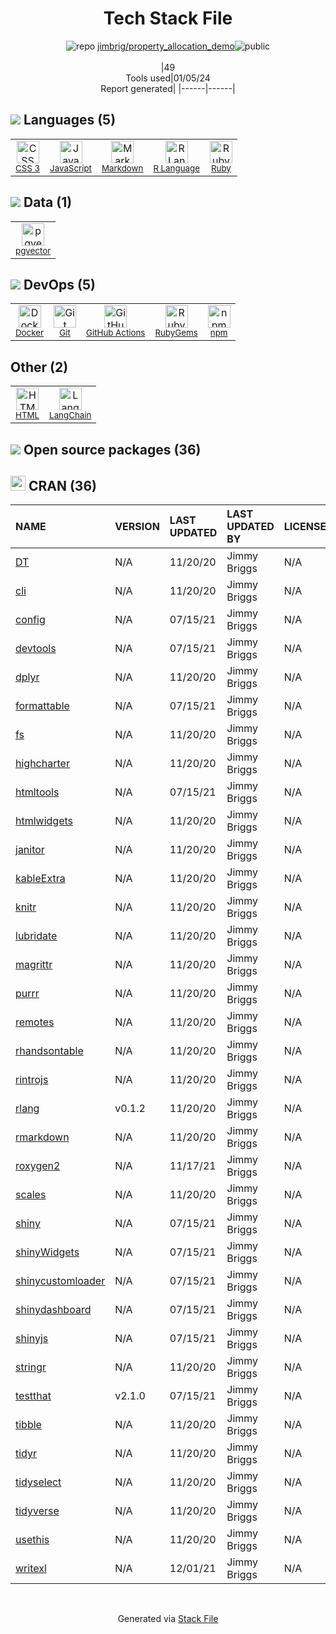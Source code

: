 <!--
&lt;--- Readme.md Snippet without images Start ---&gt;
## Tech Stack
jimbrig/property_allocation_demo is built on the following main stack:

- [Ruby](https://www.ruby-lang.org) – Languages
- [Markdown](http://daringfireball.net/projects/markdown/) – Languages
- [JavaScript](https://developer.mozilla.org/en-US/docs/Web/JavaScript) – Languages
- [R Language](http://www.r-project.org/) – Languages
- [GitHub Actions](https://github.com/features/actions) – Continuous Integration
- [LangChain](https://github.com/hwchase17/langchain) – Large Language Model Tools
- [pgvector](https://github.com/pgvector/pgvector/) – Database Tools
- [Docker](https://www.docker.com/) – Virtual Machine Platforms & Containers

Full tech stack [here](/techstack.md)

&lt;--- Readme.md Snippet without images End ---&gt;

&lt;--- Readme.md Snippet with images Start ---&gt;
## Tech Stack
jimbrig/property_allocation_demo is built on the following main stack:

- <img width='25' height='25' src='https://img.stackshare.io/service/989/ruby.png' alt='Ruby'/> [Ruby](https://www.ruby-lang.org) – Languages
- <img width='25' height='25' src='https://img.stackshare.io/service/1147/markdown.png' alt='Markdown'/> [Markdown](http://daringfireball.net/projects/markdown/) – Languages
- <img width='25' height='25' src='https://img.stackshare.io/service/1209/javascript.jpeg' alt='JavaScript'/> [JavaScript](https://developer.mozilla.org/en-US/docs/Web/JavaScript) – Languages
- <img width='25' height='25' src='https://img.stackshare.io/service/1213/r-logo.png' alt='R Language'/> [R Language](http://www.r-project.org/) – Languages
- <img width='25' height='25' src='https://img.stackshare.io/service/11563/actions.png' alt='GitHub Actions'/> [GitHub Actions](https://github.com/features/actions) – Continuous Integration
- <img width='25' height='25' src='https://img.stackshare.io/service/48790/default_5b6c6b73f1ff3775c85d2a1ba954cb87e30cbf13.jpg' alt='LangChain'/> [LangChain](https://github.com/hwchase17/langchain) – Large Language Model Tools
- <img width='25' height='25' src='https://img.stackshare.io/service/109221/default_b888cdf5617d936aa6aacf130911906955508639.png' alt='pgvector'/> [pgvector](https://github.com/pgvector/pgvector/) – Database Tools
- <img width='25' height='25' src='https://img.stackshare.io/service/586/n4u37v9t_400x400.png' alt='Docker'/> [Docker](https://www.docker.com/) – Virtual Machine Platforms & Containers

Full tech stack [here](/techstack.md)

&lt;--- Readme.md Snippet with images End ---&gt;
-->
<div align="center">

# Tech Stack File
![](https://img.stackshare.io/repo.svg "repo") [jimbrig/property_allocation_demo](https://github.com/jimbrig/property_allocation_demo)![](https://img.stackshare.io/public_badge.svg "public")
<br/><br/>
|49<br/>Tools used|01/05/24 <br/>Report generated|
|------|------|
</div>

## <img src='https://img.stackshare.io/languages.svg'/> Languages (5)
<table><tr>
  <td align='center'>
  <img width='36' height='36' src='https://img.stackshare.io/service/6727/css.png' alt='CSS 3'>
  <br>
  <sub><a href="https://developer.mozilla.org/en-US/docs/Web/CSS/CSS3">CSS 3</a></sub>
  <br>
  <sub></sub>
</td>

<td align='center'>
  <img width='36' height='36' src='https://img.stackshare.io/service/1209/javascript.jpeg' alt='JavaScript'>
  <br>
  <sub><a href="https://developer.mozilla.org/en-US/docs/Web/JavaScript">JavaScript</a></sub>
  <br>
  <sub></sub>
</td>

<td align='center'>
  <img width='36' height='36' src='https://img.stackshare.io/service/1147/markdown.png' alt='Markdown'>
  <br>
  <sub><a href="http://daringfireball.net/projects/markdown/">Markdown</a></sub>
  <br>
  <sub></sub>
</td>

<td align='center'>
  <img width='36' height='36' src='https://img.stackshare.io/service/1213/r-logo.png' alt='R Language'>
  <br>
  <sub><a href="http://www.r-project.org/">R Language</a></sub>
  <br>
  <sub></sub>
</td>

<td align='center'>
  <img width='36' height='36' src='https://img.stackshare.io/service/989/ruby.png' alt='Ruby'>
  <br>
  <sub><a href="https://www.ruby-lang.org">Ruby</a></sub>
  <br>
  <sub></sub>
</td>

</tr>
</table>

## <img src='https://img.stackshare.io/databases.svg'/> Data (1)
<table><tr>
  <td align='center'>
  <img width='36' height='36' src='https://img.stackshare.io/service/109221/default_b888cdf5617d936aa6aacf130911906955508639.png' alt='pgvector'>
  <br>
  <sub><a href="https://github.com/pgvector/pgvector/">pgvector</a></sub>
  <br>
  <sub></sub>
</td>

</tr>
</table>

## <img src='https://img.stackshare.io/devops.svg'/> DevOps (5)
<table><tr>
  <td align='center'>
  <img width='36' height='36' src='https://img.stackshare.io/service/586/n4u37v9t_400x400.png' alt='Docker'>
  <br>
  <sub><a href="https://www.docker.com/">Docker</a></sub>
  <br>
  <sub></sub>
</td>

<td align='center'>
  <img width='36' height='36' src='https://img.stackshare.io/service/1046/git.png' alt='Git'>
  <br>
  <sub><a href="http://git-scm.com/">Git</a></sub>
  <br>
  <sub></sub>
</td>

<td align='center'>
  <img width='36' height='36' src='https://img.stackshare.io/service/11563/actions.png' alt='GitHub Actions'>
  <br>
  <sub><a href="https://github.com/features/actions">GitHub Actions</a></sub>
  <br>
  <sub></sub>
</td>

<td align='center'>
  <img width='36' height='36' src='https://img.stackshare.io/service/12795/5jL6-BA5_400x400.jpeg' alt='RubyGems'>
  <br>
  <sub><a href="https://rubygems.org/">RubyGems</a></sub>
  <br>
  <sub></sub>
</td>

<td align='center'>
  <img width='36' height='36' src='https://img.stackshare.io/service/1120/lejvzrnlpb308aftn31u.png' alt='npm'>
  <br>
  <sub><a href="https://www.npmjs.com/">npm</a></sub>
  <br>
  <sub></sub>
</td>

</tr>
</table>

## Other (2)
<table><tr>
  <td align='center'>
  <img width='36' height='36' src='https://img.stackshare.io/service/2270/no-img-open-source.png' alt='HTML'>
  <br>
  <sub><a href="http://">HTML</a></sub>
  <br>
  <sub></sub>
</td>

<td align='center'>
  <img width='36' height='36' src='https://img.stackshare.io/service/48790/default_5b6c6b73f1ff3775c85d2a1ba954cb87e30cbf13.jpg' alt='LangChain'>
  <br>
  <sub><a href="https://github.com/hwchase17/langchain">LangChain</a></sub>
  <br>
  <sub></sub>
</td>

</tr>
</table>


## <img src='https://img.stackshare.io/group.svg' /> Open source packages (36)</h2>

## <img width='24' height='24' src='https://img.stackshare.io/package_manager/105004/default_a16028785587c9c482ce21483b5e660123a3d270.png'/> CRAN (36)

|NAME|VERSION|LAST UPDATED|LAST UPDATED BY|LICENSE|VULNERABILITIES|
|:------|:------|:------|:------|:------|:------|
|[DT](https://cran.r-project.org/DT)|N/A|11/20/20|Jimmy Briggs |N/A|N/A|
|[cli](https://cran.r-project.org/cli)|N/A|11/20/20|Jimmy Briggs |N/A|N/A|
|[config](https://cran.r-project.org/config)|N/A|07/15/21|Jimmy Briggs |N/A|N/A|
|[devtools](https://cran.r-project.org/devtools)|N/A|07/15/21|Jimmy Briggs |N/A|N/A|
|[dplyr](https://cran.r-project.org/dplyr)|N/A|11/20/20|Jimmy Briggs |N/A|N/A|
|[formattable](https://cran.r-project.org/formattable)|N/A|07/15/21|Jimmy Briggs |N/A|N/A|
|[fs](https://cran.r-project.org/fs)|N/A|11/20/20|Jimmy Briggs |N/A|N/A|
|[highcharter](https://cran.r-project.org/highcharter)|N/A|11/20/20|Jimmy Briggs |N/A|N/A|
|[htmltools](https://cran.r-project.org/htmltools)|N/A|07/15/21|Jimmy Briggs |N/A|N/A|
|[htmlwidgets](https://cran.r-project.org/htmlwidgets)|N/A|11/20/20|Jimmy Briggs |N/A|N/A|
|[janitor](https://cran.r-project.org/janitor)|N/A|11/20/20|Jimmy Briggs |N/A|N/A|
|[kableExtra](https://cran.r-project.org/kableExtra)|N/A|11/20/20|Jimmy Briggs |N/A|N/A|
|[knitr](https://cran.r-project.org/knitr)|N/A|11/20/20|Jimmy Briggs |N/A|N/A|
|[lubridate](https://cran.r-project.org/lubridate)|N/A|11/20/20|Jimmy Briggs |N/A|N/A|
|[magrittr](https://cran.r-project.org/magrittr)|N/A|11/20/20|Jimmy Briggs |N/A|N/A|
|[purrr](https://cran.r-project.org/purrr)|N/A|11/20/20|Jimmy Briggs |N/A|N/A|
|[remotes](https://cran.r-project.org/remotes)|N/A|11/20/20|Jimmy Briggs |N/A|N/A|
|[rhandsontable](https://cran.r-project.org/rhandsontable)|N/A|11/20/20|Jimmy Briggs |N/A|N/A|
|[rintrojs](https://cran.r-project.org/rintrojs)|N/A|11/20/20|Jimmy Briggs |N/A|N/A|
|[rlang](https://cran.r-project.org/rlang)|v0.1.2|11/20/20|Jimmy Briggs |N/A|N/A|
|[rmarkdown](https://cran.r-project.org/rmarkdown)|N/A|11/20/20|Jimmy Briggs |N/A|N/A|
|[roxygen2](https://cran.r-project.org/roxygen2)|N/A|11/17/21|Jimmy Briggs |N/A|N/A|
|[scales](https://cran.r-project.org/scales)|N/A|11/20/20|Jimmy Briggs |N/A|N/A|
|[shiny](https://cran.r-project.org/shiny)|N/A|07/15/21|Jimmy Briggs |N/A|N/A|
|[shinyWidgets](https://cran.r-project.org/shinyWidgets)|N/A|07/15/21|Jimmy Briggs |N/A|N/A|
|[shinycustomloader](https://cran.r-project.org/shinycustomloader)|N/A|07/15/21|Jimmy Briggs |N/A|N/A|
|[shinydashboard](https://cran.r-project.org/shinydashboard)|N/A|07/15/21|Jimmy Briggs |N/A|N/A|
|[shinyjs](https://cran.r-project.org/shinyjs)|N/A|07/15/21|Jimmy Briggs |N/A|N/A|
|[stringr](https://cran.r-project.org/stringr)|N/A|11/20/20|Jimmy Briggs |N/A|N/A|
|[testthat](https://cran.r-project.org/testthat)|v2.1.0|07/15/21|Jimmy Briggs |N/A|N/A|
|[tibble](https://cran.r-project.org/tibble)|N/A|11/20/20|Jimmy Briggs |N/A|N/A|
|[tidyr](https://cran.r-project.org/tidyr)|N/A|11/20/20|Jimmy Briggs |N/A|N/A|
|[tidyselect](https://cran.r-project.org/tidyselect)|N/A|11/20/20|Jimmy Briggs |N/A|N/A|
|[tidyverse](https://cran.r-project.org/tidyverse)|N/A|11/20/20|Jimmy Briggs |N/A|N/A|
|[usethis](https://cran.r-project.org/usethis)|N/A|11/20/20|Jimmy Briggs |N/A|N/A|
|[writexl](https://cran.r-project.org/writexl)|N/A|12/01/21|Jimmy Briggs |N/A|N/A|

<br/>
<div align='center'>

Generated via [Stack File](https://github.com/marketplace/stack-file)
